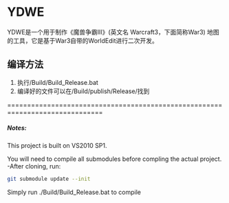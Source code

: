 ﻿# YDWE

YDWE是一个用于制作《魔兽争霸III》(英文名 Warcraft3，下面简称War3) 地图的工具，它是基于War3自带的WorldEdit进行二次开发。

## 编译方法

1. 执行/Build/Build_Release.bat
2. 编译好的文件可以在/Build/publish/Release/找到

==============================================================================

##### Notes:

This project is built on VS2010 SP1.

You will need to compile all submodules before compling the actual project.
-After cloning, run:
```sh
git submodule update --init
```

Simply run ./Build/Build_Release.bat to compile
